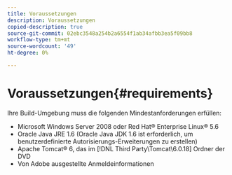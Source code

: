 ```yaml
---
title: Voraussetzungen
description: Voraussetzungen
copied-description: true
source-git-commit: 02ebc3548a254b2a6554f1ab34afbb3ea5f09bb8
workflow-type: tm+mt
source-wordcount: '49'
ht-degree: 0%

---
```


# Voraussetzungen{#requirements}

Ihre Build-Umgebung muss die folgenden Mindestanforderungen erfüllen:

* Microsoft Windows Server 2008 oder Red Hat® Enterprise Linux® 5.6
* Oracle Java JRE 1.6 (Oracle Java JDK 1.6 ist erforderlich, um benutzerdefinierte Autorisierungs-Erweiterungen zu erstellen)
* Apache Tomcat® 6, das im [!DNL Third Party\Tomcat\6.0.18] Ordner der DVD
* Von Adobe ausgestellte Anmeldeinformationen
